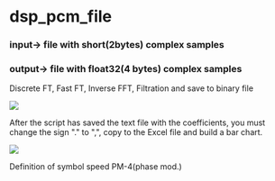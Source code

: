 # dsp_pcm_file
### input-> file with short(2bytes) complex samples
### output-> file with float32(4 bytes) complex samples
 Discrete FT, Fast FT, Inverse FFT, Filtration and save to binary file

![](https://github.com/uav-profile/dsp_pcm_file/blob/master/spectrum.PNG)

After the script has saved the text file with the coefficients, you must change the sign "." to ",", copy to the Excel file and build a bar chart.

![](https://github.com/uav-profile/dsp_pcm_file/blob/master/4%20degree.PNG)

Definition of symbol speed PM-4(phase mod.)
